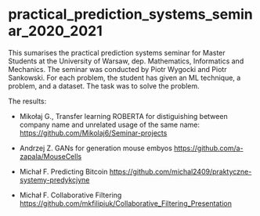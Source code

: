 # practical_prediction_systems_seminar_2020_2021

This sumarises the practical prediction systems seminar for Master Students at the University of Warsaw, dep. Mathematics, Informatics and Mechanics. The seminar was conducted by Piotr Wygocki and Piotr Sankowski. For each problem, the student has given an ML technique, a problem, and a dataset. The task was to solve the problem. 

The results:

* Mikołaj G., Transfer learning ROBERTA for distiguishing between company name and unrelated usage of the same name:
https://github.com/Mikolaj6/Seminar-projects

* Andrzej Z. GANs for generation mouse embyos https://github.com/a-zapala/MouseCells

* Michał F. Predicting Bitcoin  https://github.com/michal2409/praktyczne-systemy-predykcjyne

* Michał F. Collaborative Filtering https://github.com/mkfilipiuk/Collaborative_Filtering_Presentation
